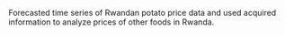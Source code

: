 Forecasted time series of Rwandan potato price data and used acquired information to analyze prices of other foods in Rwanda.
